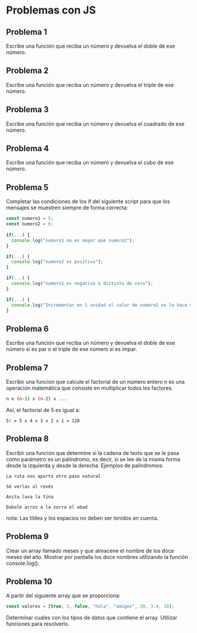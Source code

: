 # Problemas con JS

## Problema 1

Escribe una función que reciba un número y devuelva el doble de ese número.

## Problema 2

Escribe una función que reciba un número y devuelva el triple de ese número.

## Problema 3

Escribe una función que reciba un número y devuelva el cuadrado de ese número.

## Problema 4

Escribe una función que reciba un número y devuelva el cubo de ese número.

## Problema 5

Completar las condiciones de los if del siguiente script para que los mensajes se muestren siempre de forma correcta:

```js
const numero1 = 5;
const numero2 = 8;
 
if(...) {
  console.log("numero1 no es mayor que numero2");
}

if(...) {
  console.log("numero2 es positivo");
}

if(...) {
  console.log("numero1 es negativo o distinto de cero");
}

if(...) {
  console.log("Incrementar en 1 unidad el valor de numero1 no lo hace mayor o igual que numero2");
}
```

## Problema 6

Escribe una función que reciba un número y devuelva el doble de ese número si es par o el triple de ese número si es impar.

## Problema 7

Escribir una funcion que calcule el factorial de un número entero n es una operación matemática que consiste en multiplicar todos los factores.

```bash
n x (n-1) x (n-2) x ... 
```

Así, el factorial de 5 es igual a:

`5! = 5 x 4 x 3 x 2 x 1 = 120`

## Problema 8

Escribir una función que determine si la cadena de texto que se le pasa como parámetro es un palíndromo, es decir, si se lee de la misma forma desde la izquierda y desde la derecha. Ejemplos de palíndromos:

`La ruta nos aporto otro paso natural`

`Sé verlas al revés`

`Anita lava la tina`

`Dabale arroz a la zorra el abad`

nota: Las tildes y los espacios no deben ser tenidos en cuenta.

## Problema 9

Crear un array llamado meses y que almacene el nombre de los doce meses del año. Mostrar por pantalla los doce nombres utilizando la función console.log().

## Problema 10  

A partir del siguiente array que se proporciona:

```js
const valores = [true, 5, false, "hola", "amigos", 20, 3.4, 10];
```

Determinar cuales con los tipos de datos que contiene el array. Utilizar funciones para resolverlo.